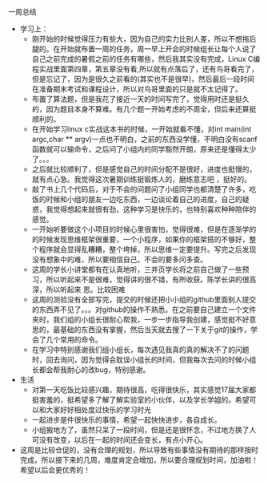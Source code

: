 一周总结

- 学习上：
  - 刚开始的时候觉得压力有些大，因为自己的实力比别人差，所以不想拖后腿的。在开始就布置一周的任务，周一早上开会的时候组长让每个人说了自己之前完成的暑假之前的任务有哪些，然后我其实没有完成，Linux C编程实战里面第四章，第五章没有看,所以就有点落后了，还有鸟哥看完了，但是忘记了，因为是很久之前看的(其实也不是很早)，然后最后一段时间在准备期末考试和课程设计，所以对鸟哥里面的只是就不太记得了。
  - 布置了算法题，但是我花了接近一天的时间写完了，觉得用时还是挺久的，因为题目本身不算难。有几个题一开始考虑的不周全，但后来还算挺顺利的。
  - 在开始学习linux c实战这本书的时候，一开始就看不懂，对int main(int argc,char ** argv)一点也不明白，之前的东西没学懂，不明白没有scanf函数就可以输命令，之后问了小组内的同学豁然开朗，原来还是懂得太少了。。。
  - 之后就比较顺利了，但是感觉自己的时间分配不是很好，进度也挺慢的，就有点心急。我觉得这次暑期训练挺锻炼人的，磨练意志吧 ，挺好的。
  - 敲了书上几个代码后，对于不会的问题问了小组同学也都清楚了许多，吃饭的时候和小组的朋友一边吃东西，一边谈论着自己的进度，自己的疑惑，我觉得想起来就很有劲，这种学习是快乐的，也特别喜欢种种陪伴的感觉。
  - 一开始听要做这个小项目的时候心里很害怕，觉得很难，但是在逐渐学的的时候发现思维框架很重要，一个小程序，如果你的框架搭的不够好，整个程序就会显得乱糟糟，整个垮掉，所以思维一定要提升。写完之后发现没有想象中的难，所以要相信自己，不会的要多问多查。
  - 这周的学长小讲堂都有在认真地听，三井页学长将之前自己做了一些预习，所以听起来不是很难，觉得讲的很不错，有所收获。陈学长讲的很高深，所以听起来 恩。比较困难
  - 这周的测验没有全部写完，提交的时候还把小小组的github里面别人提交的东西弄不见了。。。对github的操作不熟悉。在之前要自己建立一个文件夹时，我们组的小组长很耐心帮我，一步一步指导我创建，感觉挺不好意思的，最基础的东西没有掌握，然后当天就去搜了一下关于git的操作，学会了几个常用的命令。
  - 在学习中特别感谢我们组小组长，每次遇见我真的真的解决不了的问题时，回去询问，因为觉得会耽误小组长的时间，但我每次去问的时候小组长都会帮我耐心的改bug，特别感谢。
- 生活
  - 对第一天吃饭比较感兴趣，期待很高，吃得很快乐，其实感觉17届大家都挺害羞的，挺希望多了解了解实验室的小伙伴，以及学长学姐的。希望可以和大家好好相处度过快乐的学习时光
  - 一起进步是件很快乐的事情，希望一起快快进步，各自成长。
  - 小组搬地方了，虽然只呆了一段时间，但是还是很怀念，不过地方换了人可没有改变，以后在一起的时间还会变长，有点小开心。
- 这周是比较仓促的，没有合理的规划，所以导致有些事情没有期待的那样按时完成，所以接下来的几周，难度肯定会增加，所以要合理规划时间，加油啦！希望以后会更优秀的！

